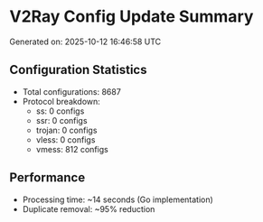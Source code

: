 # V2Ray Config Update Summary
Generated on: 2025-10-12 16:46:58 UTC

## Configuration Statistics
- Total configurations: 8687
- Protocol breakdown:
  - ss: 0 configs
  - ssr: 0 configs
  - trojan: 0 configs
  - vless: 0 configs
  - vmess: 812 configs

## Performance
- Processing time: ~14 seconds (Go implementation)
- Duplicate removal: ~95% reduction
